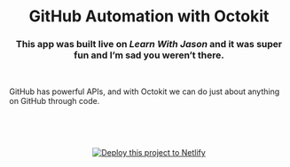 <p align="center">
  
<h1 align="center">
  GitHub Automation with Octokit
</h1>
<h3 align="center">
  This app was built live on <em>Learn With Jason</em> and it was super fun and I’m sad you weren’t there.
</h3>

&nbsp;

GitHub has powerful APIs, and with Octokit we can do just about anything on GitHub through code. 

&nbsp;

&nbsp;
<p align="center">
  <a href="https://app.netlify.com/start/deploy?repository=https://github.com/harshanagarajatprocore/js-okto&utm_source=harshanagarajatprocore&utm_medium=github&utm_campaign=devex">
    <img src="https://www.netlify.com/img/deploy/button.svg" alt="Deploy this project to Netlify" />
  </a>
</p>
